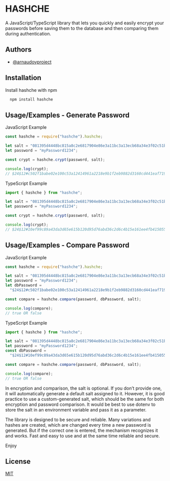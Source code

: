 # HASHCHE

A JavaScript/TypeScript library that lets you quickly and easily encrypt your passwords before saving them to the database and then comparing them during authentication.

## Authors

- [@arnaudovproject](https://github.com/arnaudovproject)

## Installation

Install hashche with npm

```bash
  npm install hashche
```

## Usage/Examples - Generate Password

JavaScript Example

```javascript
const hashche = require("hashche").hashche;

let salt = "081395d4448bc815a8c2e6817904e86e3a11bc3a13ecb68a34e3f02c51b8180e"; // Optional
let password = "myPassword1234";

const crypt = hashche.crypt(password, salt);

console.log(crypt);
// $24$12#c502f1babe02e100c53a12414961a2218e9b1f2eb9882d3160cd441eaf719fc4$17/0x7hf4P3J
```

TypeScript Example

```typescript
import { hashche } from "hashche";

let salt = "081395d4448bc815a8c2e6817904e86e3a11bc3a13ecb68a34e3f02c51b8180e"; // Optional
let password = "myPassword1234";

const crypt = hashche.crypt(password, salt);

console.log(crypt);
// $24$12#10ef99c89a43da3d65e615b120d95d76abd36c2d6c4b15e161ee4fb41505565a$17/0xPN630J7
```

## Usage/Examples - Compare Password

JavaScript Example

```javascript
const hashche = require("hashche").hashche;

let salt = "081395d4448bc815a8c2e6817904e86e3a11bc3a13ecb68a34e3f02c51b8180e"; // Optional
let password = "myPassword1234";
let dbPassword =
  "$24$12#c502f1babe02e100c53a12414961a2218e9b1f2eb9882d3160cd441eaf719fc4$17/0x7hf4P3J";

const compare = hashche.compare(password, dbPassword, salt);

console.log(compare);
// true OR false
```

TypeScript Example

```typescript
import { hashche } from "hashche";

let salt = "081395d4448bc815a8c2e6817904e86e3a11bc3a13ecb68a34e3f02c51b8180e"; // Optional
let password = "myPassword1234";
const dbPassword =
  "$24$12#10ef99c89a43da3d65e615b120d95d76abd36c2d6c4b15e161ee4fb41505565a$17/0xPN630J7";

const compare = hashche.compare(password, dbPassword, salt);

console.log(compare);
// true OR false
```

In encryption and comparison, the salt is optional. If you don’t provide one, it will automatically generate a default salt assigned to it. However, it is good practice to use a custom-generated salt, which should be the same for both encryption and password comparison. It would be best to use dotenv to store the salt in an environment variable and pass it as a parameter.

The library is designed to be secure and reliable. Many variations and hashes are created, which are changed every time a new password is generated. But if the correct one is entered, the mechanism recognizes it and works. Fast and easy to use and at the same time reliable and secure.

Enjoy

## License

[MIT](https://choosealicense.com/licenses/mit/)
